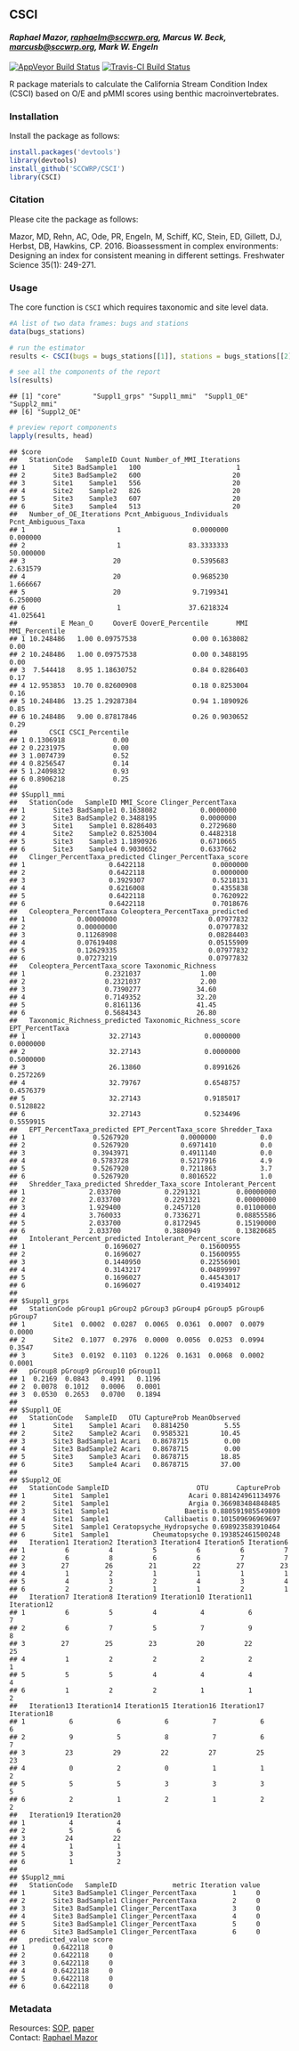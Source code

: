 
## CSCI

#### *Raphael Mazor, <raphaelm@sccwrp.org>, Marcus W. Beck, <marcusb@sccwrp.org>, Mark W. Engeln*

[![AppVeyor Build
Status](https://ci.appveyor.com/api/projects/status/github/SCCWRP/CSCI?branch=master&svg=true)](https://ci.appveyor.com/project/SCCWRP/CSCI)
[![Travis-CI Build
Status](https://travis-ci.org/SCCWRP/CSCI.svg?branch=master)](https://travis-ci.org/SCCWRP/CSCI)

R package materials to calculate the California Stream Condition Index
(CSCI) based on O/E and pMMI scores using benthic macroinvertebrates.

### Installation

Install the package as follows:

``` r
install.packages('devtools')
library(devtools)
install_github('SCCWRP/CSCI')
library(CSCI)
```

### Citation

Please cite the package as follows:

Mazor, MD, Rehn, AC, Ode, PR, Engeln, M, Schiff, KC, Stein, ED, Gillett,
DJ, Herbst, DB, Hawkins, CP. 2016. Bioassessment in complex
environments: Designing an index for consistent meaning in different
settings. Freshwater Science 35(1): 249-271.

### Usage

The core function is `CSCI` which requires taxonomic and site level
data.

``` r
#A list of two data frames: bugs and stations
data(bugs_stations) 

# run the estimator
results <- CSCI(bugs = bugs_stations[[1]], stations = bugs_stations[[2]])

# see all the components of the report
ls(results)
```

    ## [1] "core"        "Suppl1_grps" "Suppl1_mmi"  "Suppl1_OE"   "Suppl2_mmi" 
    ## [6] "Suppl2_OE"

``` r
# preview report components
lapply(results, head)
```

    ## $core
    ##   StationCode   SampleID Count Number_of_MMI_Iterations
    ## 1       Site3 BadSample1   100                        1
    ## 2       Site3 BadSample2   600                       20
    ## 3       Site1    Sample1   556                       20
    ## 4       Site2    Sample2   826                       20
    ## 5       Site3    Sample3   607                       20
    ## 6       Site3    Sample4   513                       20
    ##   Number_of_OE_Iterations Pcnt_Ambiguous_Individuals Pcnt_Ambiguous_Taxa
    ## 1                       1                  0.0000000            0.000000
    ## 2                       1                 83.3333333           50.000000
    ## 3                      20                  0.5395683            2.631579
    ## 4                      20                  0.9685230            1.666667
    ## 5                      20                  9.7199341            6.250000
    ## 6                       1                 37.6218324           41.025641
    ##           E Mean_O     OoverE OoverE_Percentile       MMI MMI_Percentile
    ## 1 10.248486   1.00 0.09757538              0.00 0.1638082           0.00
    ## 2 10.248486   1.00 0.09757538              0.00 0.3488195           0.00
    ## 3  7.544418   8.95 1.18630752              0.84 0.8286403           0.17
    ## 4 12.953853  10.70 0.82600908              0.18 0.8253004           0.16
    ## 5 10.248486  13.25 1.29287384              0.94 1.1890926           0.85
    ## 6 10.248486   9.00 0.87817846              0.26 0.9030652           0.29
    ##        CSCI CSCI_Percentile
    ## 1 0.1306918            0.00
    ## 2 0.2231975            0.00
    ## 3 1.0074739            0.52
    ## 4 0.8256547            0.14
    ## 5 1.2409832            0.93
    ## 6 0.8906218            0.25
    ## 
    ## $Suppl1_mmi
    ##   StationCode   SampleID MMI_Score Clinger_PercentTaxa
    ## 1       Site3 BadSample1 0.1638082           0.0000000
    ## 2       Site3 BadSample2 0.3488195           0.0000000
    ## 3       Site1    Sample1 0.8286403           0.2729680
    ## 4       Site2    Sample2 0.8253004           0.4482318
    ## 5       Site3    Sample3 1.1890926           0.6710665
    ## 6       Site3    Sample4 0.9030652           0.6337662
    ##   Clinger_PercentTaxa_predicted Clinger_PercentTaxa_score
    ## 1                     0.6422118                 0.0000000
    ## 2                     0.6422118                 0.0000000
    ## 3                     0.3929307                 0.5218131
    ## 4                     0.6216008                 0.4355838
    ## 5                     0.6422118                 0.7620922
    ## 6                     0.6422118                 0.7018676
    ##   Coleoptera_PercentTaxa Coleoptera_PercentTaxa_predicted
    ## 1             0.00000000                       0.07977832
    ## 2             0.00000000                       0.07977832
    ## 3             0.11268908                       0.08284403
    ## 4             0.07619408                       0.05155909
    ## 5             0.12629335                       0.07977832
    ## 6             0.07273219                       0.07977832
    ##   Coleoptera_PercentTaxa_score Taxonomic_Richness
    ## 1                    0.2321037               1.00
    ## 2                    0.2321037               2.00
    ## 3                    0.7390277              34.60
    ## 4                    0.7149352              32.20
    ## 5                    0.8161136              41.45
    ## 6                    0.5684343              26.80
    ##   Taxonomic_Richness_predicted Taxonomic_Richness_score EPT_PercentTaxa
    ## 1                     32.27143                0.0000000       0.0000000
    ## 2                     32.27143                0.0000000       0.5000000
    ## 3                     26.13860                0.8991626       0.2572269
    ## 4                     32.79767                0.6548757       0.4576379
    ## 5                     32.27143                0.9185017       0.5128822
    ## 6                     32.27143                0.5234496       0.5559915
    ##   EPT_PercentTaxa_predicted EPT_PercentTaxa_score Shredder_Taxa
    ## 1                 0.5267920             0.0000000           0.0
    ## 2                 0.5267920             0.6971410           0.0
    ## 3                 0.3943971             0.4911140           0.0
    ## 4                 0.5783728             0.5217916           4.9
    ## 5                 0.5267920             0.7211863           3.7
    ## 6                 0.5267920             0.8016522           1.0
    ##   Shredder_Taxa_predicted Shredder_Taxa_score Intolerant_Percent
    ## 1                2.033700           0.2291321         0.00000000
    ## 2                2.033700           0.2291321         0.00000000
    ## 3                1.929400           0.2457120         0.01100000
    ## 4                3.760033           0.7336271         0.08855586
    ## 5                2.033700           0.8172945         0.15190000
    ## 6                2.033700           0.3880949         0.13820685
    ##   Intolerant_Percent_predicted Intolerant_Percent_score
    ## 1                    0.1696027               0.15600955
    ## 2                    0.1696027               0.15600955
    ## 3                    0.1440950               0.22556901
    ## 4                    0.3143217               0.04899997
    ## 5                    0.1696027               0.44543017
    ## 6                    0.1696027               0.41934012
    ## 
    ## $Suppl1_grps
    ##   StationCode pGroup1 pGroup2 pGroup3 pGroup4 pGroup5 pGroup6 pGroup7
    ## 1       Site1  0.0002  0.0287  0.0065  0.0361  0.0007  0.0079  0.0000
    ## 2       Site2  0.1077  0.2976  0.0000  0.0056  0.0253  0.0994  0.3547
    ## 3       Site3  0.0192  0.1103  0.1226  0.1631  0.0068  0.0002  0.0001
    ##   pGroup8 pGroup9 pGroup10 pGroup11
    ## 1  0.2169  0.0843   0.4991   0.1196
    ## 2  0.0078  0.1012   0.0006   0.0001
    ## 3  0.0530  0.2653   0.0700   0.1894
    ## 
    ## $Suppl1_OE
    ##   StationCode   SampleID   OTU CaptureProb MeanObserved
    ## 1       Site1    Sample1 Acari   0.8814250         5.55
    ## 2       Site2    Sample2 Acari   0.9585321        10.45
    ## 3       Site3 BadSample1 Acari   0.8678715         0.00
    ## 4       Site3 BadSample2 Acari   0.8678715         0.00
    ## 5       Site3    Sample3 Acari   0.8678715        18.85
    ## 6       Site3    Sample4 Acari   0.8678715        37.00
    ## 
    ## $Suppl2_OE
    ##   StationCode SampleID                      OTU       CaptureProb
    ## 1       Site1  Sample1                    Acari 0.881424961134976
    ## 2       Site1  Sample1                    Argia 0.366983484848485
    ## 3       Site1  Sample1                   Baetis 0.880591985549809
    ## 4       Site1  Sample1              Callibaetis 0.101509696969697
    ## 5       Site1  Sample1 Ceratopsyche_Hydropsyche 0.698923583910464
    ## 6       Site1  Sample1           Cheumatopsyche 0.193852461500248
    ##   Iteration1 Iteration2 Iteration3 Iteration4 Iteration5 Iteration6
    ## 1          6          4          5          6          6          7
    ## 2          6          8          6          6          7          7
    ## 3         27         26         21         22         27         23
    ## 4          1          2          1          1          1          1
    ## 5          4          3          2          4          3          4
    ## 6          2          2          1          1          2          1
    ##   Iteration7 Iteration8 Iteration9 Iteration10 Iteration11 Iteration12
    ## 1          6          5          4           4           6           7
    ## 2          6          7          5           7           9           8
    ## 3         27         25         23          20          22          25
    ## 4          1          2          2           2           2           1
    ## 5          5          5          4           4           4           4
    ## 6          1          2          2           1           1           2
    ##   Iteration13 Iteration14 Iteration15 Iteration16 Iteration17 Iteration18
    ## 1           6           6           6           7           6           6
    ## 2           9           5           8           7           6           7
    ## 3          23          29          22          27          25          23
    ## 4           0           2           0           1           1           2
    ## 5           5           5           3           3           3           5
    ## 6           2           1           2           1           2           2
    ##   Iteration19 Iteration20
    ## 1           4           4
    ## 2           5           6
    ## 3          24          22
    ## 4           1           1
    ## 5           3           3
    ## 6           1           2
    ## 
    ## $Suppl2_mmi
    ##   StationCode   SampleID              metric Iteration value
    ## 1       Site3 BadSample1 Clinger_PercentTaxa         1     0
    ## 2       Site3 BadSample1 Clinger_PercentTaxa         2     0
    ## 3       Site3 BadSample1 Clinger_PercentTaxa         3     0
    ## 4       Site3 BadSample1 Clinger_PercentTaxa         4     0
    ## 5       Site3 BadSample1 Clinger_PercentTaxa         5     0
    ## 6       Site3 BadSample1 Clinger_PercentTaxa         6     0
    ##   predicted_value score
    ## 1       0.6422118     0
    ## 2       0.6422118     0
    ## 3       0.6422118     0
    ## 4       0.6422118     0
    ## 5       0.6422118     0
    ## 6       0.6422118     0

### Metadata
Resources: <a href="https://www.waterboards.ca.gov/water_issues/programs/swamp/bioassessment/docs/CSCI_Instructions_08_01_18.pdf">SOP</a>, <a href="http://ftp.sccwrp.org/pub/download/DOCUMENTS/JournalArticles/889_MazorBioasssmentComplexHabitats_CSCI.pdf">paper</a><br>
Contact: <a href="https://www.sccwrp.org/about/staff/raphael-mazor/">Raphael Mazor</a><br>
